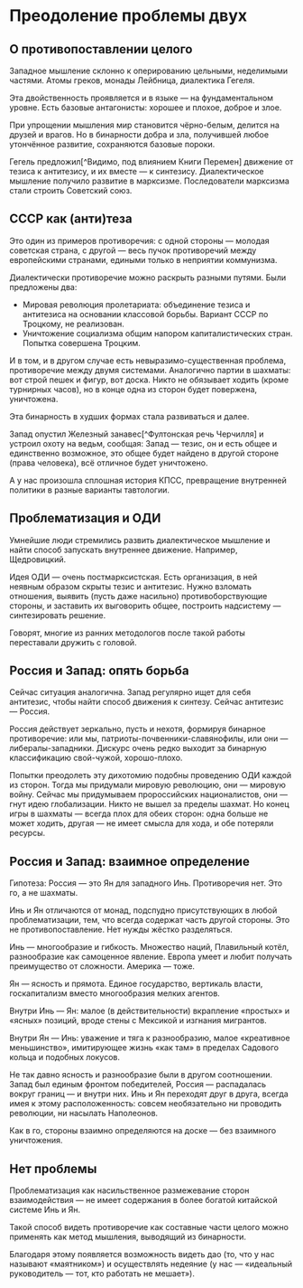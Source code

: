 # Преодоление проблемы двух

## О противопоставлении целого
Западное мышление склонно к оперированию цельными, неделимыми частями. Атомы греков, монады Лейбница, диалектика Гегеля.

Эта двойственность проявляется и в языке — на фундаментальном уровне. Есть базовые антагонисты: хорошее и плохое, доброе и злое.

При упрощении мышления мир становится чёрно-белым, делится на друзей и врагов. Но в бинарности добра и зла, получившей любое утончённое развитие, сохраняются базовые пороки.

Гегель предложил[^Видимо, под влиянием Книги Перемен] движение от тезиса к антитезису, и их вместе — к синтезису. Диалектическое мышление получило развитие в марксизме. Последователи марксизма стали строить Советский союз.

## СССР как (анти)теза
Это один из примеров противоречия: с одной стороны — молодая советская страна, с другой — весь пучок противоречий между европейскими странами, едиными только в неприятии коммунизма.

Диалектически противоречие можно раскрыть разными путями. Были предложены два:

- Мировая революция пролетариата: объединение тезиса и антитезиса на основании классовой борьбы. Вариант СССР по Троцкому, не реализован.
- Уничтожение социализма общим напором капиталистических стран. Попытка совершена Троцким.

И в том, и в другом случае есть невыразимо-существенная проблема, противоречие между двумя системами. Аналогично партии в шахматы: вот строй пешек и фигур, вот доска. Никто не обязывает ходить (кроме турнирных часов), но в конце одна из сторон будет повержена, уничтожена.

Эта бинарность в худших формах стала развиваться и далее. 

Запад опустил Железный занавес[^Фултонская речь Черчилля] и устроил охоту на ведьм, сообщая: Запад — тезис, он и есть общее и единственно возможное, это общее будет найдено в другой стороне (права человека), всё отличное будет уничтожено.

А у нас произошла сплошная история КПСС, превращение внутренней политики в разные варианты тавтологии.

## Проблематизация и ОДИ
Умнейшие люди стремились развить диалектическое мышление и найти способ запускать внутреннее движение. Например, Щедровицкий.

Идея ОДИ — очень постмарксистская. Есть организация, в ней неявным образом скрыты тезис и антитезис. Нужно взломать отношения, выявить (пусть даже насильно) противоборствующие стороны, и заставить их выговорить общее, построить надсистему — синтезировать решение.

Говорят, многие из ранних методологов после такой работы переставали дружить с головой.

## Россия и Запад: опять борьба
Сейчас ситуация аналогична. Запад регулярно ищет для себя антитезис, чтобы найти способ движения к синтезу. Сейчас антитезис — Россия.

Россия действует зеркально, пусть и нехотя, формируя бинарное противоречие: или мы, патриоты-почвенники-славянофилы, или они — либералы-западники. Дискурс очень редко выходит за бинарную классификацию свой-чужой, хорошо-плохо.

Попытки преодолеть эту дихотомию подобны проведению ОДИ каждой из сторон. Тогда мы придумали мировую революцию, они — мировую войну. Сейчас мы придумываем пророссийских националистов, они — гнут идею глобализации. Никто не вышел за пределы шахмат. Но конец игры в шахматы — всегда плох для обеих сторон: одна больше не может ходить, другая — не имеет смысла для хода, и обе потеряли ресурсы.

## Россия и Запад: взаимное определение
Гипотеза: Россия — это Ян для западного Инь. Противоречия нет. Это го, а не шахматы.

Инь и Ян отличаются от монад, подспудно присутствующих в любой проблематизации, тем, что всегда содержат часть другой стороны. Это не противопоставление. Нет нужды жёстко разделяться.

Инь — многообразие и гибкость. Множество наций, Плавильный котёл, разнообразие как самоценное явление. Европа умеет и любит получать преимущество от сложности. Америка — тоже.

Ян — ясность и прямота. Единое государство, вертикаль власти, госкапитализм вместо многообразия мелких агентов.

Внутри Инь — Ян: малое (в действительности) вкрапление «простых» и «ясных» позиций, вроде стены с Мексикой и изгнания мигрантов.

Внутри Ян — Инь: уважение и тяга к разнообразию, малое «креативное меньшинство», имитирующее жизнь «как там» в пределах Садового кольца и подобных локусов.

Не так давно ясность и разнообразие были в другом соотношении. Запад был единым фронтом победителей, Россия — распадалась вокруг границ — и внутри них. Инь и Ян переходят друг в друга, всегда имея к этому расположенность: совсем необязательно ни проводить революции, ни насылать Наполеонов.

Как в го, стороны взаимно определяются на доске — без взаимного уничтожения.

## Нет проблемы
Проблематизация как насильственное размежевание сторон взаимодействия — не имеет содержания в более богатой китайской системе Инь и Ян.

Такой способ видеть противоречие как составные части целого можно применять как метод мышления, выводящий из бинарности.

Благодаря этому появляется возможность видеть дао (то, что у нас называют «маятником») и осуществлять недеяние (у нас — «идеальный руководитель — тот, кто работать не мешает»).